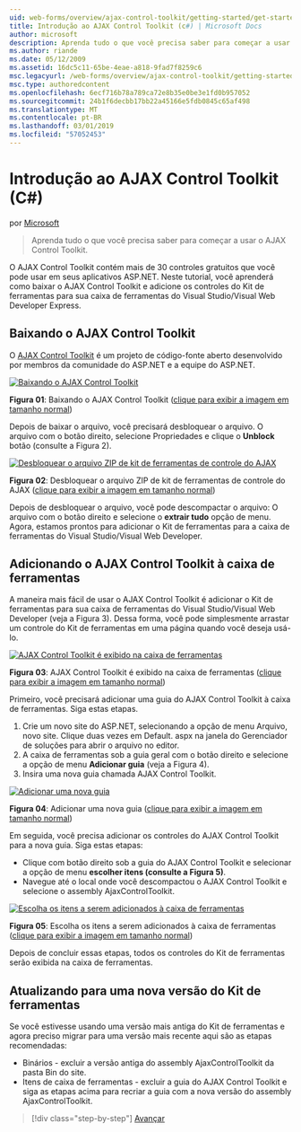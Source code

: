 ```yaml
---
uid: web-forms/overview/ajax-control-toolkit/getting-started/get-started-with-the-ajax-control-toolkit-cs
title: Introdução ao AJAX Control Toolkit (c#) | Microsoft Docs
author: microsoft
description: Aprenda tudo o que você precisa saber para começar a usar o AJAX Control Toolkit.
ms.author: riande
ms.date: 05/12/2009
ms.assetid: 16dc5c11-65be-4eae-a818-9fad7f8259c6
msc.legacyurl: /web-forms/overview/ajax-control-toolkit/getting-started/get-started-with-the-ajax-control-toolkit-cs
msc.type: authoredcontent
ms.openlocfilehash: 6ecf716b78a789ca72e8b35e0be3e1fd0b957052
ms.sourcegitcommit: 24b1f6decbb17bb22a45166e5fdb0845c65af498
ms.translationtype: MT
ms.contentlocale: pt-BR
ms.lasthandoff: 03/01/2019
ms.locfileid: "57052453"
---
```

<a name="get-started-with-the-ajax-control-toolkit-c"></a>Introdução ao AJAX Control Toolkit (C#)
====================
por [Microsoft](https://github.com/microsoft)

> Aprenda tudo o que você precisa saber para começar a usar o AJAX Control Toolkit.


O AJAX Control Toolkit contém mais de 30 controles gratuitos que você pode usar em seus aplicativos ASP.NET. Neste tutorial, você aprenderá como baixar o AJAX Control Toolkit e adicione os controles do Kit de ferramentas para sua caixa de ferramentas do Visual Studio/Visual Web Developer Express.

## <a name="downloading-the-ajax-control-toolkit"></a>Baixando o AJAX Control Toolkit

O [AJAX Control Toolkit](http://devexpress.com/act) é um projeto de código-fonte aberto desenvolvido por membros da comunidade do ASP.NET e a equipe do ASP.NET. 


[![Baixando o AJAX Control Toolkit](get-started-with-the-ajax-control-toolkit-cs/_static/image1.jpg)](get-started-with-the-ajax-control-toolkit-cs/_static/image1.png)

**Figura 01**: Baixando o AJAX Control Toolkit ([clique para exibir a imagem em tamanho normal](get-started-with-the-ajax-control-toolkit-cs/_static/image2.png))


Depois de baixar o arquivo, você precisará desbloquear o arquivo. O arquivo com o botão direito, selecione Propriedades e clique o **Unblock** botão (consulte a Figura 2).


[![Desbloquear o arquivo ZIP de kit de ferramentas de controle do AJAX](get-started-with-the-ajax-control-toolkit-cs/_static/image2.jpg)](get-started-with-the-ajax-control-toolkit-cs/_static/image3.png)

**Figura 02**: Desbloquear o arquivo ZIP de kit de ferramentas de controle do AJAX ([clique para exibir a imagem em tamanho normal](get-started-with-the-ajax-control-toolkit-cs/_static/image4.png))


Depois de desbloquear o arquivo, você pode descompactar o arquivo: O arquivo com o botão direito e selecione o **extrair tudo** opção de menu. Agora, estamos prontos para adicionar o Kit de ferramentas para a caixa de ferramentas do Visual Studio/Visual Web Developer.

## <a name="adding-the-ajax-control-toolkit-to-the-toolbox"></a>Adicionando o AJAX Control Toolkit à caixa de ferramentas

A maneira mais fácil de usar o AJAX Control Toolkit é adicionar o Kit de ferramentas para sua caixa de ferramentas do Visual Studio/Visual Web Developer (veja a Figura 3). Dessa forma, você pode simplesmente arrastar um controle do Kit de ferramentas em uma página quando você deseja usá-lo.


[![AJAX Control Toolkit é exibido na caixa de ferramentas](get-started-with-the-ajax-control-toolkit-cs/_static/image3.jpg)](get-started-with-the-ajax-control-toolkit-cs/_static/image5.png)

**Figura 03**: AJAX Control Toolkit é exibido na caixa de ferramentas ([clique para exibir a imagem em tamanho normal](get-started-with-the-ajax-control-toolkit-cs/_static/image6.png))


Primeiro, você precisará adicionar uma guia do AJAX Control Toolkit à caixa de ferramentas. Siga estas etapas.

1. Crie um novo site do ASP.NET, selecionando a opção de menu Arquivo, novo site. Clique duas vezes em Default. aspx na janela do Gerenciador de soluções para abrir o arquivo no editor.
2. A caixa de ferramentas sob a guia geral com o botão direito e selecione a opção de menu **Adicionar guia** (veja a Figura 4).
3. Insira uma nova guia chamada AJAX Control Toolkit.


[![Adicionar uma nova guia](get-started-with-the-ajax-control-toolkit-cs/_static/image4.jpg)](get-started-with-the-ajax-control-toolkit-cs/_static/image7.png)

**Figura 04**: Adicionar uma nova guia ([clique para exibir a imagem em tamanho normal](get-started-with-the-ajax-control-toolkit-cs/_static/image8.png))


Em seguida, você precisa adicionar os controles do AJAX Control Toolkit para a nova guia. Siga estas etapas:

- Clique com botão direito sob a guia do AJAX Control Toolkit e selecionar a opção de menu **escolher itens (consulte a Figura 5)**.
- Navegue até o local onde você descompactou o AJAX Control Toolkit e selecione o assembly AjaxControlToolkit.


[![Escolha os itens a serem adicionados à caixa de ferramentas](get-started-with-the-ajax-control-toolkit-cs/_static/image5.jpg)](get-started-with-the-ajax-control-toolkit-cs/_static/image9.png)

**Figura 05**: Escolha os itens a serem adicionados à caixa de ferramentas ([clique para exibir a imagem em tamanho normal](get-started-with-the-ajax-control-toolkit-cs/_static/image10.png))


Depois de concluir essas etapas, todos os controles do Kit de ferramentas serão exibida na caixa de ferramentas.

## <a name="upgrading-to-a-new-version-of-the-toolkit"></a>Atualizando para uma nova versão do Kit de ferramentas

Se você estivesse usando uma versão mais antiga do Kit de ferramentas e agora preciso migrar para uma versão mais recente aqui são as etapas recomendadas:

- Binários - excluir a versão antiga do assembly AjaxControlToolkit da pasta Bin do site.
- Itens de caixa de ferramentas - excluir a guia do AJAX Control Toolkit e siga as etapas acima para recriar a guia com a nova versão do assembly AjaxControlToolkit.

> [!div class="step-by-step"]
> [Avançar](using-ajax-control-toolkit-controls-and-control-extenders-cs.md)
